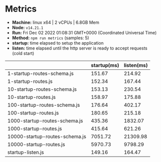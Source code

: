 # Metrics
* __Machine:__ linux x64 | 2 vCPUs | 6.8GB Mem
* __Node:__ `v14.21.1`
* __Run:__ Fri Dec 02 2022 01:08:31 GMT+0000 (Coordinated Universal Time)
* __Method:__ `npm run metrics` (samples: 5)
* __startup:__ time elapsed to setup the application
* __listen:__ time elapsed until the http server is ready to accept requests (cold start)

| | startup(ms) | listen(ms) |
|-| -       | -      |
| 1-startup-routes-schema.js | 151.67 | 214.92 |
| 1-startup-routes.js | 152.34 | 167.44 |
| 10-startup-routes-schema.js | 153.13 | 230.54 |
| 10-startup-routes.js | 158.97 | 175.88 |
| 100-startup-routes-schema.js | 176.64 | 402.17 |
| 100-startup-routes.js | 180.65 | 215.18 |
| 1000-startup-routes-schema.js | 435.36 | 1832.07 |
| 1000-startup-routes.js | 415.64 | 621.26 |
| 10000-startup-routes-schema.js | 7051.72 | 21309.98 |
| 10000-startup-routes.js | 5970.73 | 9798.29 |
| startup-listen.js | 149.16 | 164.47 |
